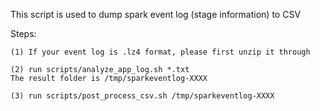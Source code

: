 This script is used to dump spark event log (stage information) to CSV

Steps:
```
(1) If your event log is .lz4 format, please first unzip it through

(2) run scripts/analyze_app_log.sh *.txt
The result folder is /tmp/sparkeventlog-XXXX

(3) run scripts/post_process_csv.sh /tmp/sparkeventlog-XXXX
```
